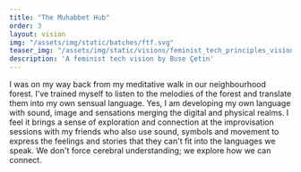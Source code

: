 ```yaml
---
title: "The Muhabbet Hub"
order: 3
layout: vision
img: "/assets/img/static/batches/ftf.svg"
teaser_img: "/assets/img/static/visions/feminist_tech_principles_vision_3.jpg"
description: 'A feminist tech vision by Buse Çetin'
---
```


I was on my way back from my meditative walk in our neighbourhood forest. I’ve trained myself to listen to the melodies of the forest and translate them into my own sensual language. Yes, I am developing my own language with sound, image and sensations merging the digital and physical realms. I feel it brings a sense of exploration and connection at the improvisation sessions with my friends who also use sound, symbols and movement to express the feelings and stories that they can't fit into the languages we speak. We don't force cerebral understanding; we explore how we can connect.








